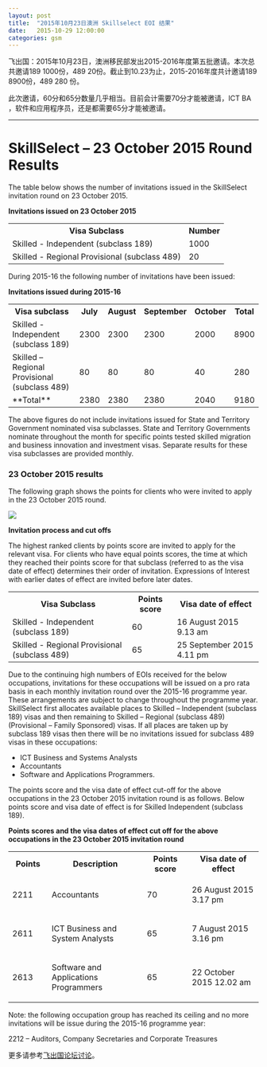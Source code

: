 ```yaml
---
layout: post
title:  "2015年10月23日澳洲 Skillselect EOI 结果"
date:   2015-10-29 12:00:00
categories: gsm
---
```


飞出国：2015年10月23日，澳洲移民部发出2015-2016年度第五批邀请。本次总共邀请189 1000份，489 20份。截止到10.23为止，2015-2016年度共计邀请189 8900份，489 280 份。

此次邀请，60分和65分数量几乎相当。目前会计需要70分才能被邀请，ICT BA ，软件和应用程序员，还是都需要65分才能被邀请。

------------

# SkillSelect – 23 October 2015 Round Results

The table below shows the number of invitations issued in the SkillSelect invitation round on 23 October 2015.

**Invitations issued on 23 October 2015**  

<table class="table-100">

<tbody>

<tr>

<th>Visa Subclass</th>

<th>Number</th>

</tr>

<tr>

<td>Skilled - Independent (subclass 189)</td>

<td class="text-align-right">1000</td>

</tr>

<tr>

<td>Skilled - Regional Provisional (subclass 489)</td>

<td class="text-align-right">20</td>

</tr>

</tbody>

</table>

During 2015-16 the following number of invitations have been issued:

**Invitations issued during 2015-16**

<table class="table-100">

<tbody>

<tr>

<th>Visa subclass</th>

<th>July</th>
<th>August</th>
<th>September</th>
<th>October</th>
<th>Total</th>

</tr>

<tr>

<td>Skilled - Independent (subclass 189)</td>

<td class="text-align-right">2300</td>
<td class="text-align-right">2300</td>
<td class="text-align-right">2300</td>
<td class="text-align-right">2000</td>
<td class="text-align-right">8900</td>

</tr>

<tr>

<td>Skilled – Regional Provisional (subclass 489)</td>

<td class="text-align-right">80</td>
<td class="text-align-right">80</td>
<td class="text-align-right">80</td>
<td class="text-align-right">40</td>
<td class="text-align-right">280</td>

</tr>

<tr>

<td>**Total**</td>

<td class="text-align-right">2380 </td>

<td class="text-align-right">2380</td>

<td class="text-align-right">2380</td>
<td class="text-align-right">2040</td>
<td class="text-align-right">9180</td>

</tr>

</tbody>

</table>

The above figures do not include invitations issued for State and Territory Government nominated visa subclasses. State and Territory Governments nominate throughout the month for specific points tested skilled migration and business innovation and investment visas. Separate results for these visa subclasses are provided monthly.

### 23 October 2015 results

The following graph shows the points for clients who were invited to apply in the 23 October 2015 round.

![](https://www.border.gov.au/WorkinginAustralia/PublishingImages/23-october-2015.jpg)

**Invitation process and cut offs**

The highest ranked clients by points score are invited to apply for the relevant visa. For clients who have equal points scores, the time at which they reached their points score for that subclass (referred to as the visa date of effect) determines their order of invitation. Expressions of Interest with earlier dates of effect are invited before later dates.

<table class="table-100">

<tbody>

<tr>

<th>Visa Subclass</th>

<th>​Points score</th>

<th>Visa date of effect</th>

</tr>

<tr>

<td>Skilled - Independent (subclass 189)</td>

<td>60</td>

<td>16 August 2015 9.13 am</td>

</tr>

<tr>

<td>Skilled - Regional Provisional (subclass 489)</td>

<td>65</td>

<td>25 September 2015 4.11 pm</td>

</tr>

</tbody>

</table>

Due to the continuing high numbers of EOIs received for the below occupations, invitations for these occupations will be issued on a pro rata basis in each monthly invitation round over the 2015-16 programme year. These arrangements are subject to change throughout the programme year.  SkillSelect first allocates available places to Skilled – Independent (subclass 189) visas and then remaining to Skilled – Regional (subclass 489) (Provisional – Family Sponsored) visas. If all places are taken up by subclass 189 visas then there will be no invitations issued for subclass 489 visas in these occupations:

*   ICT Business and Systems Analysts
*   Accountants
*   Software and Applications Programmers.

The points score and the visa date of effect cut-off for the above occupations in the 23 October 2015 invitation round is as follows.  Below points score and visa date of effect is for Skilled Independent (subclass 189).

**Points scores and the visa dates of effect cut off for the above occupations in the 23 October 2015 invitation roun​d**

<table class="table-100">

<tbody>

<tr>

<th>Points</th>

<th>Description</th>

<th>Points score</th>

<th>Visa date of effect</th>

</tr>

<tr>

<td width="78">

2211

</td>

<td width="253">

Accountants

</td>

<td width="101">

70 

</td>

<td width="195">

26 August 2015 3.17 pm

</td>

</tr>

<tr>

<td width="78">

2611

</td>

<td width="253">

ICT Business and System Analysts

</td>

<td width="101">

65 

</td>

<td width="195">

7 August 2015 3.16 pm

</td>

</tr>

<tr>

<td width="78">

2613

</td>

<td width="253">

Software and Applications Programmers

</td>

<td width="101">

65

</td>

<td width="195">

22 October 2015 12.02 am

</td>

</tr>

</tbody>

</table>

Note: ​the following occupation group has reached its ceiling and no more invitations will be issue during the 2015-16 programme year:

2212 – Auditors, Company Secretaries and Corporate Treasures

更多请参考<a href="http://bbs.fcgvisa.com/t/eoi/6335" target="_blank">飞出国论坛讨论</a>。